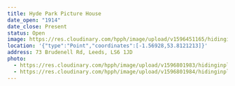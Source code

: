 ```yaml
---
title: Hyde Park Picture House
date_open: "1914"
date_close: Present
status: Open
image: https://res.cloudinary.com/hpph/image/upload/v1596451165/hidinginplainsight/hydeparkpicturehouse.svg
location: '{"type":"Point","coordinates":[-1.56928,53.8121213]}'
address: 73 Brudenell Rd, Leeds, LS6 1JD
photo:
  - https://res.cloudinary.com/hpph/image/upload/v1596801983/hidinginplainsight/8211.jpg
  - https://res.cloudinary.com/hpph/image/upload/v1596801984/hidinginplainsight/9462.jpg
---
```

